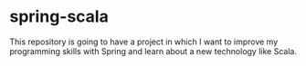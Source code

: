 # spring-scala
This repository is going to have a project in which I want to improve my programming skills with Spring and learn about a new technology like Scala.
